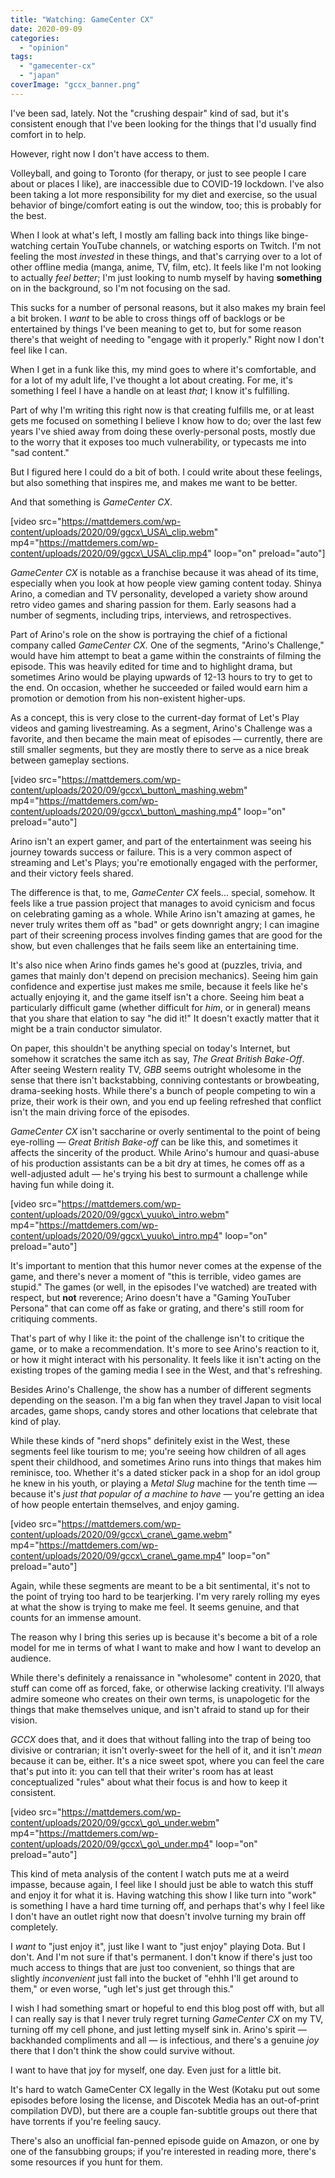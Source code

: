 ```yaml
---
title: "Watching: GameCenter CX"
date: 2020-09-09
categories: 
  - "opinion"
tags: 
  - "gamecenter-cx"
  - "japan"
coverImage: "gccx_banner.png"
---
```


I've been sad, lately. Not the "crushing despair" kind of sad, but it's consistent enough that I've been looking for the things that I'd usually find comfort in to help.

However, right now I don't have access to them.

Volleyball, and going to Toronto (for therapy, or just to see people I care about or places I like), are inaccessible due to COVID-19 lockdown. I've also been taking a lot more responsibility for my diet and exercise, so the usual behavior of binge/comfort eating is out the window, too; this is probably for the best.

When I look at what's left, I mostly am falling back into things like binge-watching certain YouTube channels, or watching esports on Twitch. I'm not feeling the most _invested_ in these things, and that's carrying over to a lot of other offline media (manga, anime, TV, film, etc). It feels like I'm not looking to actually _feel better_; I'm just looking to numb myself by having **something** on in the background, so I'm not focusing on the sad.

This sucks for a number of personal reasons, but it also makes my brain feel a bit broken. I _want_ to be able to cross things off of backlogs or be entertained by things I've been meaning to get to, but for some reason there's that weight of needing to "engage with it properly." Right now I don't feel like I can.

When I get in a funk like this, my mind goes to where it's comfortable, and for a lot of my adult life, I've thought a lot about creating. For me, it's something I feel I have a handle on at least _that_; I know it's fulfilling.

Part of why I'm writing this right now is that creating fulfills me, or at least gets me focused on something I believe I know how to do; over the last few years I've shied away from doing these overly-personal posts, mostly due to the worry that it exposes too much vulnerability, or typecasts me into "sad content."

But I figured here I could do a bit of both. I could write about these feelings, but also something that inspires me, and makes me want to be better.

And that something is _GameCenter CX_.

\[video src="https://mattdemers.com/wp-content/uploads/2020/09/ggcx\_USA\_clip.webm" mp4="https://mattdemers.com/wp-content/uploads/2020/09/ggcx\_USA\_clip.mp4" loop="on" preload="auto"\]

_GameCenter CX_ is notable as a franchise because it was ahead of its time, especially when you look at how people view gaming content today. Shinya Arino, a comedian and TV personality, developed a variety show around retro video games and sharing passion for them. Early seasons had a number of segments, including trips, interviews, and retrospectives.

Part of Arino's role on the show is portraying the chief of a fictional company called _GameCenter CX._ One of the segments, "Arino's Challenge," would have him attempt to beat a game within the constraints of filming the episode. This was heavily edited for time and to highlight drama, but sometimes Arino would be playing upwards of 12-13 hours to try to get to the end. On occasion, whether he succeeded or failed would earn him a promotion or demotion from his non-existent higher-ups.

As a concept, this is very close to the current-day format of Let's Play videos and gaming livestreaming. As a segment, Arino's Challenge was a favorite, and then became the main meat of episodes — currently, there are still smaller segments, but they are mostly there to serve as a nice break between gameplay sections.

\[video src="https://mattdemers.com/wp-content/uploads/2020/09/gccx\_button\_mashing.webm" mp4="https://mattdemers.com/wp-content/uploads/2020/09/gccx\_button\_mashing.mp4" loop="on" preload="auto"\]

Arino isn't an expert gamer, and part of the entertainment was seeing his journey towards success or failure. This is a very common aspect of streaming and Let's Plays; you're emotionally engaged with the performer, and their victory feels shared.

The difference is that, to me, _GameCenter CX_ feels... special, somehow. It feels like a true passion project that manages to avoid cynicism and focus on celebrating gaming as a whole. While Arino isn't amazing at games, he never truly writes them off as "bad" or gets downright angry; I can imagine part of their screening process involves finding games that are good for the show, but even challenges that he fails seem like an entertaining time.

It's also nice when Arino finds games he's good at (puzzles, trivia, and games that mainly don't depend on precision mechanics). Seeing him gain confidence and expertise just makes me smile, because it feels like he's actually enjoying it, and the game itself isn't a chore. Seeing him beat a particularly difficult game (whether difficult for _him_, or in general) means that you share that elation to say "he did it!" It doesn't exactly matter that it might be a train conductor simulator.

On paper, this shouldn't be anything special on today's Internet, but somehow it scratches the same itch as say, _The Great British Bake-Off_. After seeing Western reality TV, _GBB_ seems outright wholesome in the sense that there isn't backstabbing, conniving contestants or browbeating, drama-seeking hosts. While there's a bunch of people competing to win a prize, their work is their own, and you end up feeling refreshed that conflict isn't the main driving force of the episodes.

_GameCenter CX_ isn't saccharine or overly sentimental to the point of being eye-rolling — _Great British Bake-off_ can be like this, and sometimes it affects the sincerity of the product. While Arino's humour and quasi-abuse of his production assistants can be a bit dry at times, he comes off as a well-adjusted adult — he's trying his best to surmount a challenge while having fun while doing it.

\[video src="https://mattdemers.com/wp-content/uploads/2020/09/ggcx\_yuuko\_intro.webm" mp4="https://mattdemers.com/wp-content/uploads/2020/09/ggcx\_yuuko\_intro.mp4" loop="on" preload="auto"\]

It's important to mention that this humor never comes at the expense of the game, and there's never a moment of "this is terrible, video games are stupid." The games (or well, in the episodes I've watched) are treated with respect, but **not** reverence; Arino doesn't have a "Gaming YouTuber Persona" that can come off as fake or grating, and there's still room for critiquing comments.

That's part of why I like it: the point of the challenge isn't to critique the game, or to make a recommendation. It's more to see Arino's reaction to it, or how it might interact with his personality. It feels like it isn't acting on the existing tropes of the gaming media I see in the West, and that's refreshing.

Besides Arino's Challenge, the show has a number of different segments depending on the season. I'm a big fan when they travel Japan to visit local arcades, game shops, candy stores and other locations that celebrate that kind of play.

While these kinds of "nerd shops" definitely exist in the West, these segments feel like tourism to me; you're seeing how children of all ages spent their childhood, and sometimes Arino runs into things that makes him reminisce, too. Whether it's a dated sticker pack in a shop for an idol group he knew in his youth, or playing a _Metal Slug_ machine for the tenth time — because it's _just that popular_ _of a machine to have_ — you're getting an idea of how people entertain themselves, and enjoy gaming.

\[video src="https://mattdemers.com/wp-content/uploads/2020/09/gccx\_crane\_game.webm" mp4="https://mattdemers.com/wp-content/uploads/2020/09/gccx\_crane\_game.mp4" loop="on" preload="auto"\]

Again, while these segments are meant to be a bit sentimental, it's not to the point of trying too hard to be tearjerking. I'm very rarely rolling my eyes at what the show is trying to make me feel. It seems genuine, and that counts for an immense amount.

The reason why I bring this series up is because it's become a bit of a role model for me in terms of what I want to make and how I want to develop an audience.

While there's definitely a renaissance in "wholesome" content in 2020, that stuff can come off as forced, fake, or otherwise lacking creativity. I'll always admire someone who creates on their own terms, is unapologetic for the things that make themselves unique, and isn't afraid to stand up for their vision.

_GCCX_ does that, and it does that without falling into the trap of being too divisive or contrarian; it isn't overly-sweet for the hell of it, and it isn't _mean_ because it can be, either. It's a nice sweet spot, where you can feel the care that's put into it: you can tell that their writer's room has at least conceptualized "rules" about what their focus is and how to keep it consistent.

\[video src="https://mattdemers.com/wp-content/uploads/2020/09/gccx\_go\_under.webm" mp4="https://mattdemers.com/wp-content/uploads/2020/09/gccx\_go\_under.mp4" loop="on" preload="auto"\]

This kind of meta analysis of the content I watch puts me at a weird impasse, because again, I feel like I should just be able to watch this stuff and enjoy it for what it is. Having watching this show I like turn into "work" is something I have a hard time turning off, and perhaps that's why I feel like I don't have an outlet right now that doesn't involve turning my brain off completely.

I _want_ to "just enjoy it", just like I want to "just enjoy" playing Dota. But I don't. And I'm not sure if that's permanent. I don't know if there's just too much access to things that are just too convenient, so things that are slightly _inconvenient_ just fall into the bucket of "ehhh I'll get around to them," or even worse, "ugh let's just get through this."

I wish I had something smart or hopeful to end this blog post off with, but all I can really say is that I never truly regret turning _GameCenter CX_ on my TV, turning off my cell phone, and just letting myself sink in. Arino's spirit — backhanded compliments and all — is infectious, and there's a genuine _joy_ there that I don't think the show could survive without.

I want to have that joy for myself, one day. Even just for a little bit.

It's hard to watch GameCenter CX legally in the West (Kotaku put out some episodes before losing the license, and Discotek Media has an out-of-print compilation DVD), but there are a couple fan-subtitle groups out there that have torrents if you're feeling saucy.

There's also an unofficial fan-penned episode guide on Amazon, or one by one of the fansubbing groups; if you're interested in reading more, there's some resources if you hunt for them.
